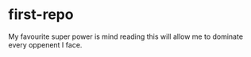 # first-repo

My favourite super power is mind reading this will allow me to dominate every oppenent I face. 

